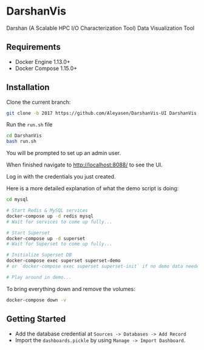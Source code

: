 # DarshanVis

Darshan (A Scalable HPC I/O Characterization Tool) Data Visualization Tool

## Requirements

- Docker Engine 1.13.0+
- Docker Compose 1.15.0+

## Installation

Clone the current branch:
```bash
git clone -b 2017 https://github.com/Aleyasen/DarshanVis-UI DarshanVis
```

Run the `run.sh` file

```bash
cd DarshanVis
bash run.sh
```

You will be prompted to set up an admin user.

When finished navigate to [http://localhost:8088/](http://localhost:8088/) to see the UI.

Log in with the credentials you just created.

Here is a more detailed explanation of what the demo script is doing:

```bash
cd mysql

# Start Redis & MySQL services
docker-compose up -d redis mysql
# Wait for services to come up fully...

# Start Superset
docker-compose up -d superset
# Wait for Superset to come up fully...

# Initialize Superset DB
docker-compose exec superset superset-demo
# or `docker-compose exec superset superset-init` if no demo data needed

# Play around in demo...
```

To bring everything down and remove the volumes:
```bash
docker-compose down -v
```


## Getting Started

- Add the database credential at `Sources -> Databases -> Add Record`
- Import the `dashboards.pickle` by using `Manage -> Import Dashboard`. 



